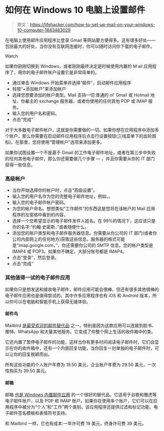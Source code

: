 # 如何在 Windows 10 电脑上设置邮件

> 原文：<https://lifehacker.com/how-to-set-up-mail-on-your-windows-10-computer-1843483029>

在电脑上使用邮件应用程序比登录 Gmail 等网站要方便得多。这有很多好处——包括最大的好处，当你没有互联网连接时，你可以随时访问你下载的电子邮件。

Watch

如果你刚刚切换到 Windows，或者刚刚最终决定是时候使用内置的 M ail 应用程序了，用你的电子邮件账户设置它是非常简单的。

*   通过单击 Windows 开始菜单并选择“邮件”，启动邮件应用程序
*   轻按“+添加帐户”来添加帐户
*   选择您想要添加的帐户类型。Mail 支持一切:普通的 ol' Gmail 或 Hotmail 地址，你雇主的 exchange 服务器，或者你使用的任何其他 POP 或 IMAP 服务。
*   输入您的用户名和密码。
*   点击“完成”

对于大多数电子邮件帐户，这就是你需要做的一切。如果你想在应用程序中添加多个账户，那么你需要在启动邮件应用程序后点击行设置按钮(三线菜单下的齿轮图标)。在那里，您将使用“管理帐户”选项来添加更多。

如果你试图设置一个不是基于 Gmail 的工作电子邮件地址，或者在第三步中失败的任何其他电子邮件，那么你还需要做几个步骤 — ，并且你需要从你的 IT 部门获得一些信息。

### 高级帐户

*   当你开始选择你的帐户时，点击“高级设置”。
*   输入您的用户名作为您的完整电子邮件地址，例如，。
*   输入您的电子邮件帐户密码。
*   为您的帐户命名。想想类似“工作邮件”的东西这是您将在该帐户的 Mail 应用程序的左窗格中看到的内容。
*   选择一个您希望显示的电子邮件发件人姓名。在 99%的情况下，这应该只是你的名字:“约翰·史密斯，”或者随便什么。
*   添加您的账户类型和电子邮件服务器信息。你需要从你公司的 IT 部门(或者你公司内部网上的任何地方)获取这些信息。服务器的格式可能是“imap.google.com，”，你还需要你公司的 SMTP 信息。您的帐户类型是 IMAP4 或 POP3。如果你不确定，大部分账号都是 IMAP4。
*   点击“登录”，然后登录。
*   点击“完成”

### 其他值得一试的电子邮件应用

如果你只是想发送和接收电子邮件，邮件应用可能会很棒，但还有很多其他很棒的电子邮件应用也是值得尝试的。其中许多应用程序也有 iOS 和 Android 版本，所以你可以在电脑和智能手机上获得无缝体验。

#### 邮件鸟

Mailbird [是最受欢迎的邮件替代品](https://www.getmailbird.com/) 之一，特别是因为这款应用可以连接到脸书、推特、WhatsApp 和大量其他服务。它变成了你整个网上生活的收件箱中的类。

它还内置了暂停电子邮件的功能，这样当你有更多时间阅读电子邮件时，它们会显示在你的收件箱中，还有一个内嵌回复功能，当你回复一封单独的电子邮件时，可以让你的回复脱颖而出。

所有这些功能的个人账户年费为 19.50 美元，企业账户年费为 29.50 美元，一次性购买为 39.50 美元。

#### **邮箱**

邮箱 [也是 Windows 内置邮件应用](https://www.postbox-inc.com/?gclid=Cj0KCQjw-_j1BRDkARIsAJcfmTE1oyz0Yz2Jj2YXws5RgvPBqGYFYtEebs-1oKjbo8fUIoPzjpXIaqwaApPzEALw_wcB) 的一个很好的替代品。它适用于谷歌和雅虎等电子邮件账户，以及 POP 和 IMAP 账户。如果你在使用多个账户，它们可以在应用程序中被分为“个人”和“工作”两个类别。该应用程序还提供过滤和标记功能、电子邮件签名模板和表情符号支持。

和 Mailbird 一样，它也有成本:一年许可费 19 美元，终身许可费 39 美元。